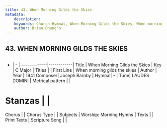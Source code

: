 ```yaml
---
title: 43. When Morning Gilds the Skies
metadata:
    description: 
    keywords: Church Hymnal, When Morning Gilds the Skies, When morning gilds the skies, 
    author: Brian Onang'o
---
```



## 43. WHEN MORNING GILDS THE SKIES

```txt

```

- |   -  |
-------------|------------|
Title | When Morning Gilds the Skies |
Key | C Major |
Titles |  |
First Line | When morning gilds the skies |
Author | 
Year | 1941
Composer| Joseph Barnby |
Hymnal|  - |
Tune| LAUDES DOMINI |
Metrical pattern | |
# Stanzas |  |
Chorus |  |
Chorus Type |  |
Subjects | Worship: Morning Hymns |
Texts |  |
Print Texts | 
Scripture Song |  |
  
